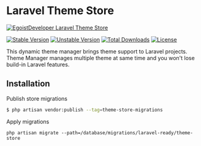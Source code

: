 # Laravel Theme Store

[![EgoistDeveloper Laravel Theme Store](https://preview.dragon-code.pro/EgoistDeveloper/Laravel-Theme-Store.svg?brand=laravel)](https://github.com/laravel-ready/theme-store)

[![Stable Version][badge_stable]][link_packagist]
[![Unstable Version][badge_unstable]][link_packagist]
[![Total Downloads][badge_downloads]][link_packagist]
[![License][badge_license]][link_license]


This dynamic theme manager brings theme support to Laravel projects. Theme Manager manages multiple theme at same time and you won't lose build-in Laravel features.

## Installation

Publish store migrations

```bash
$ php artisan vendor:publish --tag=theme-store-migrations
```

Apply migrations

`php artisan migrate --path=/database/migrations/laravel-ready/theme-store`


[badge_downloads]:      https://img.shields.io/packagist/dt/laravel-ready/theme-store.svg?style=flat-square

[badge_license]:        https://img.shields.io/packagist/l/laravel-ready/theme-store.svg?style=flat-square

[badge_stable]:         https://img.shields.io/github/v/release/laravel-ready/theme-store?label=stable&style=flat-square

[badge_unstable]:       https://img.shields.io/badge/unstable-dev--main-orange?style=flat-square

[link_license]:         LICENSE

[link_packagist]:       https://packagist.org/packages/laravel-ready/theme-store

